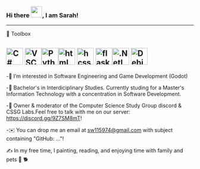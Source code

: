 
### Hi there <img src="https://raw.githubusercontent.com/MartinHeinz/MartinHeinz/master/wave.gif" width="30px">, I am Sarah!


---

🧰 Toolbox

<img src="https://cdn.worldvectorlogo.com/logos/c--4.svg" alt="C# Logo" width="45" height="45"/> <img src="https://cdn.worldvectorlogo.com/logos/visual-studio-code-1.svg" alt="VSCLogo" width="45" height="45"/><img src="https://cdn.worldvectorlogo.com/logos/python-5.svg" alt="PythonLogo" width="45" height="45"/><img src="https://cdn.worldvectorlogo.com/logos/html-1.svg" alt="html Logo" width="45" height="45"/> <img src="https://cdn.worldvectorlogo.com/logos/css-3.svg" alt="hcssLogo" width="45" height="45"/> <img src="https://blog.paperspace.com/content/images/2019/11/flasklogo.jpg" alt="flask Logo" width="45" height="45"/><img src="https://cdn.worldvectorlogo.com/logos/dot-net-core-7.svg" alt=".NetLogo" width="45" height="45"/> <img src="https://cdn.worldvectorlogo.com/logos/debian.svg" alt="DebianLogo" width="45" height="45"/> 
---

-👀 I’m interested in Software Engineering and Game Development (Godot) 

-🧮 Bachelor's in Interdiciplinary Studies. Currently studing for a Master's Information Technology with a concentration in Software Development.

-💬  Owner & moderator of the Computer Science Study Group discord & CSSG Labs.Feel free to talk with me on our server: https://discord.gg/9Z7SM8mT!

-✉️  You can drop me an email at sw115974@gmail.com with subject containing "GitHub: ..."! 

✍️  In my free time, I painting, reading, and enjoying time with family and pets 🦜 🐕



<!---
andromedamoon-stack/andromedamoon-stack is a ✨ special ✨ repository because its `README.md` (this file) appears on your GitHub profile.
You can click the Preview link to take a look at your changes.
--->
